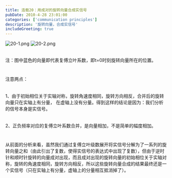```yaml
---
title: 连载20：用成对的旋转向量合成实信号
pubDate: 2010-4-28 23:01:00 
categories: ['communication principles']
description: '旋转向量，合成实信号'
includeGreeting: true
---
```


![20-1.png](https://img2.imgtp.com/2024/05/10/046m87eZ.png)
![20-2.png](https://img2.imgtp.com/2024/05/10/a0C4ISCC.png)
$$\qquad$$注：图中蓝色的向量即代表复傅立叶系数，即t=0时刻旋转向量所在的位置。

$$\qquad$$注意两点：
$$\qquad$$1、由于初始相位关于实轴对称，旋转角速度相同，旋转方向相反，合并后的旋转向量只在实轴上有分量，
在虚轴上没有分量。得到这样的结论是因为：我们分析的信号本身是实信号。
$$\qquad$$2、正负频率对应的复傅立叶系数合并，是向量相加，不是简单的幅度相加。

$$\qquad$$从前面的分析来看，虽然我们通过复傅立叶级数展开将实信号分解为了一系列的旋转向量之和（由此引出了复数，使得实信号的表达式中出现了复数），但由于逆时针和顺时针旋转的向量成对出现，而且成对出现的旋转向量的初始相位关于实轴对称，旋转的角速度相同，旋转方向相反，所以这些旋转向量合成的结果最终还是一个实信号（只在实轴上有分量，虚轴上的分量相互抵消掉了）。